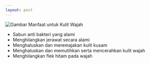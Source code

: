 ```yaml
---
layout: post
---
```


![Gambar Manfaat untuk Kulit Wajah](https://deasyah.github.io/web-presentation/images/manfaat-produk-gliz-2.png)

* Sabun anti bakteri yang alami
* Menghilangkan jerawat secara alami
* Menghaluskan dan meremajakan kulit kusam
* Menghaluskan dan memutihkan serta mencerahkan kulit wajah
* Menghilangkan flek hitam pada wajah
